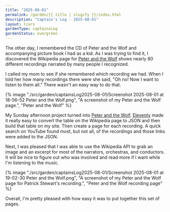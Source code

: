 ```yaml
---
title: "2025-08-01"
permalink: /garden/{{ title | slugify }}/index.html
description: "Captain's Log - 2025-08-01"
layout: lcars
gardenType: captainsLog
gardenStatus: evergreen
---
```


The other day, I remembered the CD of Peter and the Wolf and accompanying picture book I had as a kid. As I was trying to find it, I discovered the Wikipedia page for [Peter and the Wolf](https://en.wikipedia.org/wiki/Peter_and_the_Wolf) shows nearly 80 different recordings narrated by many people I recognized. 

I called my mom to see if she remembered which recording we had. When I told her how many recordings there were she said, "Oh no! Now I want to listen to them all." There wasn't an easy way to do that.

{% image "./src/garden/captainsLog2025-08-01/Screenshot 2025-08-01 at 18-56-52 Peter and the Wolf.png", "A screenshot of my Peter and the Wolf page.", "Peter and the Wolf" %}

My Sunday afternoon project turned into [Peter and the Wolf](/peter-wolf/). [Eleventy](https://www.11ty.dev/docs/) made it really easy to convert the table on the Wikipedia page to JSON and then build that table on my site. Then create a page for each recording. A quick search on YouTube found most, but not all, of the recordings and those links were added to the JSON. 

Next, I was pleased that I was able to use the Wikipedia API to grab an image and an excerpt for most of the narrators, orchestras, and conductors. It will be nice to figure out who was involved and read more if I want while I'm listening to the music.

{% image "./src/garden/captainsLog2025-08-01/Screenshot 2025-08-01 at 19-02-30 Peter and the Wolf.png", "A screenshot of my Peter and the Wolf page for Patrick Stewart's recording.", "Peter and the Wolf recording page" %}

Overall, I'm pretty pleased with how easy it was to put together this set of pages.